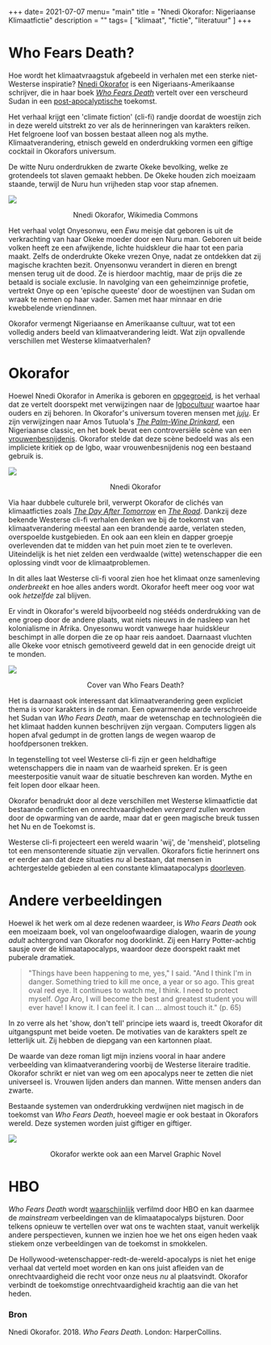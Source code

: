 +++
date= 2021-07-07
menu= "main"
title = "Nnedi Okorafor: Nigeriaanse Klimaatfictie"
description = ""
tags= [
    "klimaat",
	"fictie",
    "literatuur"
]
+++

# Who Fears Death? 

Hoe wordt het klimaatvraagstuk afgebeeld in verhalen met een sterke niet-Westerse inspiratie? <!--more--> [Nnedi Okorafor](https://en.wikipedia.org/wiki/Nnedi_Okorafor) is een Nigeriaans-Amerikaanse schrijver, die in haar boek [*Who Fears Death*](http://fantasyhotlist.blogspot.com/2010/08/excerpt-from-nnedi-okorafors-who-fears.html) vertelt over een verscheurd Sudan in een [post-apocalyptische](https://www.de-klos.net/posts/paniek/) toekomst. 

Het verhaal krijgt een 'climate fiction' (cli-fi) randje doordat de woestijn zich in deze wereld uitstrekt zo ver als de herinneringen van karakters reiken. Het felgroene loof van bossen bestaat alleen nog als mythe. Klimaatverandering, etnisch geweld en onderdrukking vormen een giftige cocktail in Okorafors universum. 

De witte Nuru onderdrukken de zwarte Okeke bevolking, welke ze grotendeels tot slaven gemaakt hebben. De Okeke houden zich moeizaam staande, terwijl de Nuru hun vrijheden stap voor stap afnemen. 

![](https://upload.wikimedia.org/wikipedia/commons/thumb/f/f7/Nnedi_Okorafor_with_insects.jpg/640px-Nnedi_Okorafor_with_insects.jpg)

<p style="text-align: center;"> Nnedi Okorafor, Wikimedia Commons </p> 

Het verhaal volgt Onyesonwu, een *Ewu* meisje dat geboren is uit de verkrachting van haar Okeke moeder door een Nuru man. Geboren uit beide volken heeft ze een afwijkende, lichte huidskleur die haar tot een paria maakt. Zelfs de onderdrukte Okeke vrezen Onye, nadat ze ontdekken dat zij magische krachten bezit. Onyensonwu verandert in dieren en brengt mensen terug uit de dood. Ze is hierdoor machtig, maar de prijs die ze betaald is sociale exclusie. In navolging van een geheimzinnige profetie, vertrekt Onye op een 'epische queeste' door de woestijnen van Sudan om wraak te nemen op haar vader. Samen met haar minnaar en drie kwebbelende vriendinnen.

Okorafor vermengt Nigeriaanse en Amerikaanse cultuur, wat tot een volledig anders beeld van klimaatverandering leidt. Wat zijn opvallende verschillen met Westerse klimaatverhalen?

# Okorafor

Hoewel Nnedi Okorafor in Amerika is geboren en [opgegroeid](https://mosaicmagazine.org/nnedi-okorafor-interview/), is het verhaal dat ze vertelt doorspekt met verwijzingen naar de [Igbocultuur](https://www.igboguide.org/) waartoe haar ouders en zij behoren. In Okorafor's universum toveren mensen met [*juju*](https://www.merriam-webster.com/dictionary/juju). Er zijn verwijzingen naar Amos Tutuola's [*The Palm-Wine Drinkard*](https://www.goodreads.com/book/show/944103.The_Palm_Wine_Drinkard), een Nigeriaanse classic, en het boek bevat een controversiële scène van een [vrouwenbesnijdenis](https://www.goodreads.com/author_blog_posts/1090064-a-review-of-who-fears-death-by-acclaimed-author-steven-barnes). Okorafor stelde dat deze scène bedoeld was als een impliciete kritiek op de Igbo, waar vrouwenbesnijdenis nog een bestaand gebruik is. 

![](https://citas.in/media/authors/none_0Gum3B4.jpeg)

<p style="text-align: center;">Nnedi Okorafor</p>

Via haar dubbele culturele bril, verwerpt Okorafor de clichés van klimaatficties zoals [*The Day After Tomorrow*](https://www.youtube.com/watch?v=LFo67gEQVU4) en [*The Road*](https://www.youtube.com/watch?v=94KcI0gLq1A). Dankzij deze bekende Westerse cli-fi verhalen denken we bij de toekomst van klimaatverandering meestal aan een brandende aarde, verlaten steden, overspoelde kustgebieden. En ook aan een klein en dapper groepje overlevenden dat te midden van het puin moet zien te te overleven. Uiteindelijk is het niet zelden een verdwaalde (witte) wetenschapper die een oplossing vindt voor de klimaatproblemen.

In dit alles laat Westerse cli-fi vooral zien hoe het klimaat onze samenleving *onderbreekt* en hoe alles anders wordt. Okorafor heeft meer oog voor wat ook *hetzelfde* zal blijven. 

Er vindt in Okorafor's wereld bijvoorbeeld nog stééds onderdrukking van de ene groep door de andere plaats, wat niets nieuws in de nasleep van het kolonialisme in Afrika. Onyesonwu wordt vanwege haar huidskleur beschimpt in alle dorpen die ze op haar reis aandoet. Daarnaast vluchten alle Okeke voor etnisch gemotiveerd geweld dat in een genocide dreigt uit te monden. 

![](http://2.bp.blogspot.com/-cFFV78u2FGc/U9UPJ9lW2iI/AAAAAAAAC0g/NIAjf48TGlA/s1600/who+fears+death.jpg)

<p style="text-align: center;">Cover van Who Fears Death?</p>

Het is daarnaast ook interessant dat klimaatverandering geen expliciet thema is voor karakters in de roman. Een opwarmende aarde verschroeide het Sudan van *Who Fears Death*, maar de wetenschap en technologieën die het klimaat hadden kunnen beschrijven zijn vergaan. Computers liggen als hopen afval gedumpt in de grotten langs de wegen waarop de hoofdpersonen trekken. 

In tegenstelling tot veel Westerse cli-fi zijn er geen heldhaftige wetenschappers die in naam van de waarheid spreken. Er is geen meesterpositie vanuit waar de situatie beschreven kan worden. Mythe en feit lopen door elkaar heen. 

Okorafor benadrukt door al deze verschillen met Westerse klimaatfictie dat bestaande conflicten en onrechtvaardigheden *verergerd* zullen worden door de opwarming van de aarde, maar dat er geen magische breuk tussen het Nu en de Toekomst is. 

Westerse cli-fi projecteert een wereld waarin 'wij', de 'mensheid', plotseling tot een mensonterende situatie zijn vervallen. Okorafors fictie herinnert ons er eerder aan dat deze situaties *nu* al bestaan, dat mensen in achtergestelde gebieden al een constante klimaatapocalyps [doorleven](https://www.vrt.be/vrtnws/nl/2021/04/30/hongersnood-madagaskar/). 

# Andere verbeeldingen

Hoewel ik het werk om al deze redenen waardeer, is *Who Fears Death* ook een moeizaam boek, vol van ongeloofwaardige dialogen, waarin de *young adult* achtergrond van Okorafor nog doorklinkt. Zij een Harry Potter-achtig sausje over de klimaatapocalyps, waardoor deze doorspekt raakt met puberale dramatiek. 

> "Things have been happening to me, yes," I said. "And I think I'm in danger. Something tried to kill me once, a year or so ago. This great oval red eye. It continues to watch me, I think. I need to protect myself. *Oga* Aro, I will become the best and greatest student you will ever have! I know it. I can feel it. I can ... almost touch it." (p. 65)

In zo verre als het 'show, don't tell' principe iets waard is, treedt Okorafor dit uitgangspunt met beide voeten. De motivaties van de karakters spelt ze letterlijk uit. Zij hebben de diepgang van een kartonnen plaat. 

De waarde van deze roman ligt mijn inziens vooral in haar andere verbeelding van klimaatverandering voorbij de Westerse literaire traditie. Okorafor schrikt er niet van weg om een apocalyps neer te zetten die niet universeel is. Vrouwen lijden anders dan mannen. Witte mensen anders dan zwarte. 

Bestaande systemen van onderdrukking verdwijnen niet magisch in de toekomst van *Who Fears Death*, hoeveel magie er ook bestaat in Okorafors wereld. Deze systemen worden juist giftiger en giftiger. 

![](https://i.guim.co.uk/img/media/f76c89afe1e7f90f8b0ed86a37b86cc9783f7b70/80_70_679_407/master/679.jpg?width=620&quality=85&auto=format&fit=max&s=90667ffdf5a1f4bfbec64af3d42bc540)

<p style="text-align: center;">Okorafor werkte ook aan een Marvel Graphic Novel</p>

# HBO 

*Who Fears Death* wordt [waarschijnlijk](https://winteriscoming.net/2021/02/18/tessa-thompson-joins-george-rr-martin-produce-who-fears-death-fantasy-hbo/) verfilmd door HBO en kan daarmee de *mainstream* verbeeldingen van de klimaatapocalyps bijsturen. Door telkens opnieuw te vertellen over wat ons te wachten staat, vanuit werkelijk andere perspectieven, kunnen we inzien hoe we het ons eigen heden vaak stiekem onze verbeeldingen van de toekomst in smokkelen. 

De Hollywood-wetenschapper-redt-de-wereld-apocalyps is niet het enige verhaal dat verteld moet worden en kan ons juist afleiden van de onrechtvaardigheid die recht voor onze neus *nu* al plaatsvindt. Okorafor verbindt de toekomstige onrechtvaardigheid krachtig aan die van het heden. 

### Bron

Nnedi Okorafor. 2018. *Who Fears Death*. London: HarperCollins.
